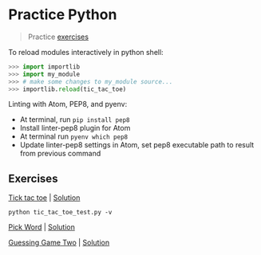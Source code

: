 # Practice Python

> Practice [exercises](http://www.practicepython.org/)

To reload modules interactively in python shell:

```python
>>> import importlib
>>> import my_module
>>> # make some changes to my_module source...
>>> importlib.reload(tic_tac_toe)
```

Linting with Atom, PEP8, and pyenv:

* At terminal, run `pip install pep8`
* Install linter-pep8 plugin for Atom
* At terminal run `pyenv which pep8`
* Update linter-pep8 settings in Atom, set pep8 executable path to result from previous command

## Exercises

[Tick tac toe](http://www.practicepython.org/exercise/2016/08/03/28-tic-tac-toe-game.html) | [Solution](solutions/tic_tac_toe.py)

```shell
python tic_tac_toe_test.py -v
```

[Pick Word](http://www.practicepython.org/exercise/2016/09/24/30-pick-word.html) | [Solution](solutions/pick_word.py)

[Guessing Game Two](http://www.practicepython.org/exercise/2015/11/01/25-guessing-game-two.html) | [Solution](solutions/guess_game_2.py)
